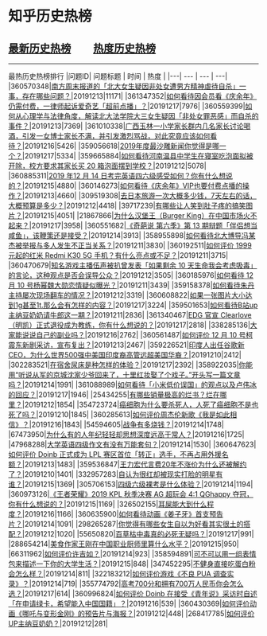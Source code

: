 # 知乎历史热榜
## [最新历史热榜](https://zhihuhot.github.io/latest.html) &nbsp; &nbsp; &nbsp;&nbsp;&nbsp;&nbsp;[热度历史热榜](https://zhihuhot.github.io/rank.html)
___
最热历史热榜排行
|问题ID| 问题标题 | 时间 | 热度 | 
|---| --- | --- | ---|
|360570348|[南方周末报道的「北大女生疑因非处女遭男方精神虐待自杀」一事，存在哪些问题？](https://zhihu.com/question/360570348)|20191213|11171|
|361347352|[如何看待因会员看《庆余年》仍需付费，一律师起诉爱奇艺「超前点播」？](https://zhihu.com/question/361347352)|20191217|7976|
|360559399|[如何从心理学与法律角度，解读北大法学院大三女生疑因「非处女罪恶感」而自杀的事件？](https://zhihu.com/question/360559399)|20191213|7369|
|361010338|[广西玉林一小学家长群内几名家长讨论喝酒，引发一女博士家长不满，并引发激烈骂战，对此究竟应该如何看待？](https://zhihu.com/question/361010338)|20191216|5426|
|359056618|[2019年度最沙雕新闻你觉得是哪一个？](https://zhihu.com/question/359056618)|20191217|5334|
|359665884|[如何看待河南温县中学生在寝室吃泡面拟被开除，校方要求其家长买 20 箱泡面摆到学校？](https://zhihu.com/question/359665884)|20191212|5078|
|360885311|[2019 年12 月 14 日考完英语四六级感受如何？你有什么想说的？](https://zhihu.com/question/360885311)|20191215|4880|
|360146273|[如何看待《庆余年》VIP也要付费点播的操作？](https://zhihu.com/question/360146273)|20191213|4660|
|309519308|[去日本旅游一次大概多少钱，7天左右的话，大概预算是多少？](https://zhihu.com/question/309519308)|20191212|4418|
|39717239|[有哪些让人笑到肚子疼的搞笑图片？](https://zhihu.com/question/39717239)|20191215|4051|
|21867866|[为什么汉堡王（Burger King）在中国市场火不起来？](https://zhihu.com/question/21867866)|20191217|3958|
|360551682|[《奇葩说 第六季》第 13 期辩题「伴侣想当咸鱼」，该鞭策还是接受？](https://zhihu.com/question/360551682)|20191214|3913|
|358955898|[如何看待北大博导冯某杰被举报与多人发生不正当关系？](https://zhihu.com/question/358955898)|20191211|3830|
|360192511|[如何评价 1999 元起的红米 Redmi K30 5G 手机？有什么亮点或不足？](https://zhihu.com/question/360192511)|20191211|3715|
|360470679|[知名游戏主播伍声被扒曾发表「如果剩余 10 天生命我会考虑吸毒」的言论，这种观点是否会误导公众？](https://zhihu.com/question/360470679)|20191212|3505|
|360185976|[如何看待 12 月 10 号杨幂魏大勋恋情疑似曝光？](https://zhihu.com/question/360185976)|20191211|3439|
|359158378|[如何看待朱丹主持屡次现场翻车的情况？](https://zhihu.com/question/359158378)|20191212|3319|
|360608822|[如果一张图片大小达到1g甚至1t.那么会有怎样的内容？](https://zhihu.com/question/360608822)|20191217|3224|
|359501653|[如何看待B站up主纳豆奶奶请牛郎这一期？](https://zhihu.com/question/359501653)|20191211|2836|
|361340467|[EDG 官宣 Clearlove（明凯）正式退役成为教练，你有什么想说的？](https://zhihu.com/question/361340467)|20191217|2818|
|338285136|[大家能说说自己的副业吗？](https://zhihu.com/question/338285136)|20191216|2762|
|360561487|[如何评价 12 月 10 号柯震东新剧采访，宣布复出？](https://zhihu.com/question/360561487)|20191213|2467|
|359226521|[印度人出任谷歌新CEO，为什么世界500强中美国印度裔高管远超美国华裔？](https://zhihu.com/question/359226521)|20191210|2412|
|302283521|[在宿舍尿床是种怎样的体验？](https://zhihu.com/question/302283521)|20191217|2392|
|358922035|[你能用“听说从军的京城沈家少爷回来了，十里红妆娶了个戏子。”开头写一篇文章吗？](https://zhihu.com/question/358922035)|20191214|1991|
|361088989|[如何看待「小米低价误国」的观点以及卢伟冰的回应？](https://zhihu.com/question/361088989)|20191217|1946|
|25434255|[有哪些销量极高的烂书？烂在哪里？](https://zhihu.com/question/25434255)|20191212|1854|
|354723724|[癌细胞为什么要杀死人，人死了癌细胞不是也死了吗？](https://zhihu.com/question/354723724)|20191210|1845|
|360285613|[如何评价周杰伦新歌《我是如此相信》？](https://zhihu.com/question/360285613)|20191216|1843|
|54594605|[战争有多烧钱？](https://zhihu.com/question/54594605)|20191214|1748|
|67473950|[为什么有的人年纪轻轻却思想深度远高于常人？](https://zhihu.com/question/67473950)|20191216|1725|
|47968288|[大学英语四级作文有没有万能套句？](https://zhihu.com/question/47968288)|20191214|1530|
|360647623|[如何评价 Doinb 正式成为 LPL 赛区首位「转正」选手，不再占用外援名额？](https://zhihu.com/question/360647623)|20191213|1483|
|359536847|[王力宏代言费20年不涨价为什么还被解约了？](https://zhihu.com/question/359536847)|20191210|1401|
|332957283|[自认为很红却被现实打脸的明星有谁？](https://zhihu.com/question/332957283)|20191215|1369|
|305706153|[四级六级裸考是什么体验？](https://zhihu.com/question/305706153)|20191214|1194|
|360973126|[《王者荣耀》2019 KPL 秋季决赛 AG 超玩会 4:1 QGhappy 夺冠，你有什么想说的？](https://zhihu.com/question/360973126)|20191215|1169|
|326502155|[耳屎能大到什么程度？](https://zhihu.com/question/326502155)|20191216|1166|
|360635900|[如何看待动画《姜子牙》首支预告片？](https://zhihu.com/question/360635900)|20191214|1091|
|298265287|[你觉得有哪些女生自以为好看其实很土的搭配？](https://zhihu.com/question/298265287)|20191212|1020|
|55650820|[百草枯中毒真的必死无疑吗？](https://zhihu.com/question/55650820)|20191217|991|
|288654214|[美食作家王刚在中国职业厨师里算什么水平？](https://zhihu.com/question/288654214)|20191215|950|
|66311962|[如何评价许吉如？](https://zhihu.com/question/66311962)|20191214|923|
|358594891|[可不可以用一组表情包来描述一下你的大学生活？](https://zhihu.com/question/358594891)|20191215|848|
|347452295|[不健身直接吃蛋白粉会怎么样？](https://zhihu.com/question/347452295)|20191214|811|
|322183212|[如何评价游戏《不良 PUA 调查实录》？](https://zhihu.com/question/322183212)|20191214|719|
|355774792|[高考700分和拥有700万人民币你会怎么选？](https://zhihu.com/question/355774792)|20191217|614|
|360996824|[如何评价 Doinb 在接受《青年说》采访时自述「在申请绿卡，希望能入中国国籍」？](https://zhihu.com/question/360996824)|20191216|539|
|360430369|[如何评价动画《哪吒与变形金刚》的预告片与海报？](https://zhihu.com/question/360430369)|20191212|448|
|268417785|[如何评价UP主纳豆奶奶？](https://zhihu.com/question/268417785)|20191212|281|